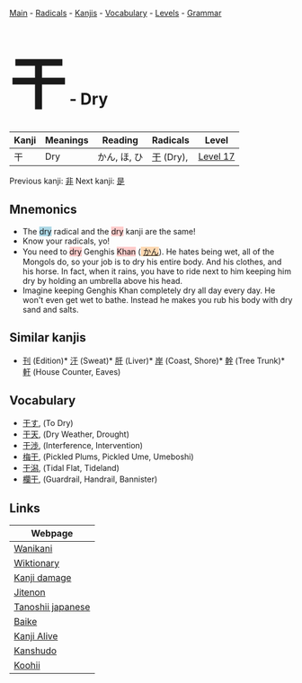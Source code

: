 <style> bigfont {font-size: 100px}</style>
[Main](../index.md) -
[Radicals](../radicals.md) -
[Kanjis](../kanjis.md) -
[Vocabulary](../vocabulary.md) -
[Levels](../levels.md) -
[Grammar](../grammar.md)
# <bigfont> 干</bigfont> - Dry 

| Kanji | Meanings | Reading | Radicals | Level |
| --- | --- | --- | --- | --- |
| 干 | Dry | かん, ほ, ひ | [干](../radicals/干.md) (Dry),  | [Level 17](../levels/wk_level17.md) |

Previous kanji: [非](非.md) Next kanji: [是](是.md) 

## Mnemonics
 * The <span style="background-color:#ADD8E6"> dry</span> radical and the <span style="background-color:#ffcccb"> dry</span> kanji are the same!
* Know your radicals, yo!
* You need to <span style="background-color:#ffcccb"> dry</span> Genghis <span style="background-color:#ffcccb"> Khan</span> (<span style="background-color:#fed8b1"> [かん](https://jisho.org/search/かん)</span>). He hates being wet, all of the Mongols do, so your job is to dry his entire body. And his clothes, and his horse. In fact, when it rains, you have to ride next to him keeping him dry by holding an umbrella above his head.
* Imagine keeping Genghis Khan completely dry all day every day. He won't even get wet to bathe. Instead he makes you rub his body with dry sand and salts.


## Similar kanjis
 * [刊](刊.md) (Edition)* [汗](汗.md) (Sweat)* [肝](肝.md) (Liver)* [岸](岸.md) (Coast, Shore)* [幹](幹.md) (Tree Trunk)* [軒](軒.md) (House Counter, Eaves)


## Vocabulary
 * [干す](../vocabulary/干.md), (To Dry)
* [干天](../vocabulary/干.md), (Dry Weather, Drought)
* [干渉](../vocabulary/干.md), (Interference, Intervention)
* [梅干](../vocabulary/干.md), (Pickled Plums, Pickled Ume, Umeboshi)
* [干潟](../vocabulary/干.md), (Tidal Flat, Tideland)
* [欄干](../vocabulary/干.md), (Guardrail, Handrail, Bannister)



## Links 

| Webpage |
| --- |
| [Wanikani          ](https://www.wanikani.com/kanji/干) |
| [Wiktionary        ](https://en.wiktionary.org/wiki/干) |
| [Kanji damage      ](http://www.kanjidamage.com/kanji/search?utf8=✓&q=干) |
| [Jitenon           ](https://jitenon.com/kanji/干) |
| [Tanoshii japanese ](https://www.tanoshiijapanese.com/dictionary/kanji.cfm?k=干) |
| [Baike             ](https://baike.baidu.com/item/干) |
| [Kanji Alive       ](https://app.kanjialive.com/干) |
| [Kanshudo          ](https://www.kanshudo.com/searchmn?q=干) |
| [Koohii            ](https://kanji.koohii.com/study/kanji/干) |
